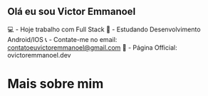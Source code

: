 ## Olá eu sou Victor Emmanoel

💻 - Hoje trabalho com Full Stack
📖 - Estudando Desenvolvimento Android/IOS
📞 - Contate-me no email: contatoeuvictoremmanoel@gmail.com
📃 - Página Official: ovictoremmanoel.dev


# Mais sobre mim

